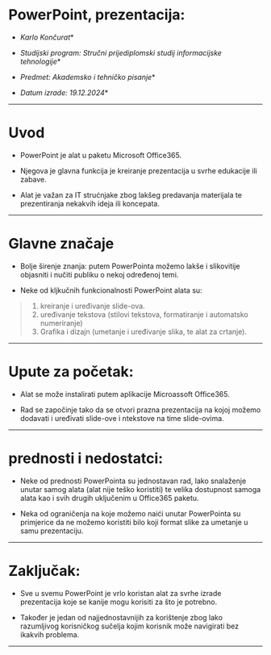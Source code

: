 # PowerPoint, prezentacija:

- *Karlo Končurat**

- *Studijski program: Stručni prijediplomski studij informacijske tehnologije**

- *Predmet: Akademsko i tehničko pisanje**

- *Datum izrade: 19.12.2024**
---

# Uvod

- PowerPoint je alat u paketu Microsoft Office365.

- Njegova je glavna funkcija je kreiranje prezentacija u svrhe edukacije ili zabave.
- Alat je važan za IT strućnjake zbog lakšeg predavanja materijala te prezentiranja nekakvih ideja ili koncepata.
---

# Glavne značaje

- Bolje širenje znanja: putem PowerPointa možemo lakše i slikovitije objasniti i nučiti publiku o nekoj određenoj temi. 

- Neke od kljkučnih funkcionalnosti PowerPoint alata su: 
> 1. kreiranje i uređivanje slide-ova.
> 2. uređivanje tekstova (stilovi tekstova, formatiranje i automatsko numeriranje) 
> 3. Grafika i dizajn (umetanje i uređivanje slika, te alat za crtanje).
---

# Upute za početak:

- Alat se može instalirati putem aplikacije Microassoft Office365.

- Rad se započinje tako da se otvori prazna prezentacija na kojoj možemo dodavati i uređivati slide-ove i ntekstove na time slide-ovima.
---

# prednosti i nedostatci:

- Neke od prednosti PowerPointa su jednostavan rad, lako snalaženje unutar samog alata (alat nije teško koristiti) te velika dostupnost samoga alata kao i svih drugih uključenim u Office365 paketu.

- Neka od ograničenja na koje možemo naići unutar PowerPointa su primjerice da ne možemo koristiti bilo koji format slike za umetanje u samu prezentaciju.
---

# Zaključak:

- Sve u svemu PowerPoint je vrlo koristan alat za svrhe izrade prezentacija koje se kanije mogu korisiti za što je potrebno.

- Također je jedan od najjednostavnijih za korištenje zbog lako razumljivog korisničkog sučelja kojim korisnik može navigirati bez ikakvih problema.
--- 
